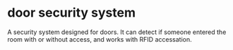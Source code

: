 # door security system
A security system designed for doors. It can detect if someone entered the room with or without access, and works with RFID accessation.

